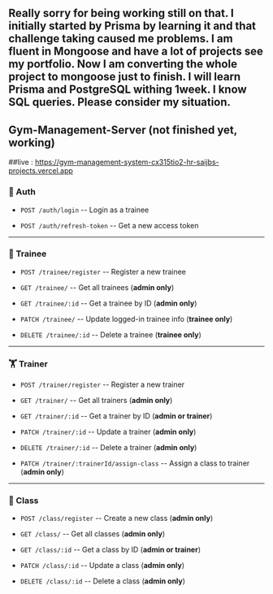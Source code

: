 ## Really sorry for being working still on that. I initially started by Prisma by learning it and that challenge taking caused me problems. I am fluent in Mongoose and have a lot of projects see my portfolio. Now I am converting the whole project to mongoose just to finish. I will learn Prisma and PostgreSQL withing 1week. I know SQL queries. Please consider my situation.

## Gym-Management-Server (not finished yet, working)


##live : https://gym-management-system-cx315tio2-hr-saijbs-projects.vercel.app

### 🔐 Auth

-   `POST /auth/login` -- Login as a trainee

-   `POST /auth/refresh-token` -- Get a new access token

* * * * *

### 🧍 Trainee

-   `POST /trainee/register` -- Register a new trainee

-   `GET /trainee/` -- Get all trainees (**admin only**)

-   `GET /trainee/:id` -- Get a trainee by ID (**admin only**)

-   `PATCH /trainee/` -- Update logged-in trainee info (**trainee only**)

-   `DELETE /trainee/:id` -- Delete a trainee (**trainee only**)

* * * * *

### 🏋️ Trainer

-   `POST /trainer/register` -- Register a new trainer

-   `GET /trainer/` -- Get all trainers (**admin only**)

-   `GET /trainer/:id` -- Get a trainer by ID (**admin or trainer**)

-   `PATCH /trainer/:id` -- Update a trainer (**admin only**)

-   `DELETE /trainer/:id` -- Delete a trainer (**admin only**)

-   `PATCH /trainer/:trainerId/assign-class` -- Assign a class to trainer (**admin only**)

* * * * *

### 📆 Class

-   `POST /class/register` -- Create a new class (**admin only**)

-   `GET /class/` -- Get all classes (**admin only**)

-   `GET /class/:id` -- Get a class by ID (**admin or trainer**)

-   `PATCH /class/:id` -- Update a class (**admin only**)

-   `DELETE /class/:id` -- Delete a class (**admin only**)